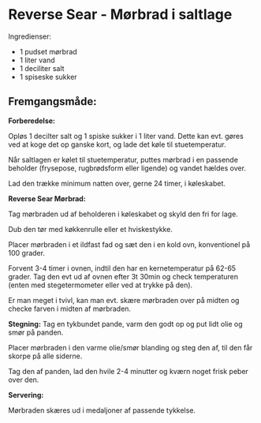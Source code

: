 # Reverse Sear - Mørbrad i saltlage 

Ingredienser: 
- 1 pudset mørbrad 
- 1 liter vand
- 1 deciliter salt 
- 1 spiseske sukker

## Fremgangsmåde: 


**Forberedelse:** 

Opløs 1 decilter salt og 1 spiske sukker i 1 liter vand. 
Dette kan evt. gøres ved at koge det op ganske kort, og lade det køle til stuetemperatur. 

Når saltlagen er kølet til stuetemperatur, puttes mørbrad i en passende beholder (frysepose, rugbrødsform eller ligende) og vandet hældes over. 

Lad den trække minimum natten over, gerne 24 timer, i køleskabet. 

**Reverse Sear Mørbrad:** 

Tag mørbraden ud af beholderen i køleskabet og skyld den fri for lage. 

Dub den tør med køkkenrulle eller et hviskestykke. 

Placer mørbraden i et ildfast fad og sæt den i en kold ovn, konventionel på 100 grader. 

Forvent 3-4 timer i ovnen, indtil den har en kernetemperatur på 62-65 grader. Tag den evt ud af ovnen efter 3t 30min og check temperaturen (enten med stegetermometer eller ved at trykke på den). 

Er man meget i tvivl, kan man evt. skære mørbraden over på midten og checke farven i midten af mørbraden. 

**Stegning:**
Tag en tykbundet pande, varm den godt op og put lidt olie og smør på panden. 

Placer mørbraden i den varme olie/smør blanding og steg den af, til den får skorpe på alle siderne. 

Tag den af panden, lad den hvile 2-4 minutter og kværn noget frisk peber over den. 

**Servering:** 

Mørbraden skæres ud i medaljoner af passende tykkelse.